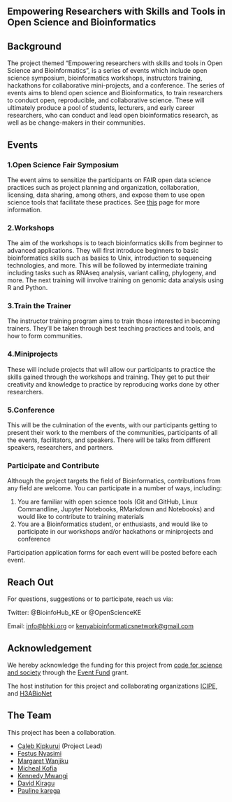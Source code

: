 ## Empowering Researchers with Skills and Tools in Open Science and Bioinformatics

## Background
The project themed “Empowering researchers with skills and tools in Open Science and Bioinformatics”, is a series of events which include open science symposium, bioinformatics workshops, instructors training, hackathons for collaborative mini-projects, and a conference. The series of events aims to blend open science and Bioinformatics, to train researchers to conduct open, reproducible, and collaborative science. These will ultimately produce a pool of students, lecturers, and early career researchers, who can conduct and lead open bioinformatics research, as well as be change-makers in their communities. 

## Events
### 1.Open Science Fair Symposium
The event aims to sensitize the participants on FAIR open data science practices such as project planning and organization, collaboration, licensing, data sharing, among others, and expose them to use open science tools that facilitate these practices. See [this](https://github.com/BioinfoNet/Open-Science-Symposium) page for more information.

### 2.Workshops
The aim of the workshops is to teach bioinformatics skills from beginner to advanced applications. They will first introduce beginners to basic bioinformatics skills such as basics to Unix, introduction to sequencing technologies, and more. This will be followed by intermediate training including tasks such as RNAseq analysis, variant calling, phylogeny, and more. The next training will involve training on genomic data analysis using R and Python. 

### 3.Train the Trainer
The instructor training program aims to train those interested in becoming trainers. They’ll be taken through best teaching practices and tools, and how to form communities. 

### 4.Miniprojects
These will include projects that will allow our participants to practice the skills gained through the workshops and training. They get to put their creativity and knowledge to practice by reproducing works done by other researchers.

### 5.Conference
This will be the culmination of the events, with our participants getting to present their work to the members of the communities, participants of all the events, facilitators, and speakers. There will be talks from different speakers, researchers, and partners. 

### Participate and Contribute
Although the project targets the field of Bioinformatics, contributions from any field are welcome. You can participate in a number of ways, including:

1. You are familiar with open science tools (Git and GitHub, Linux Commandline, Jupyter Notebooks, RMarkdown and Notebooks) and would like to contribute to training materials
2. You are a Bioinformatics student, or enthusiasts, and would like to participate in our workshops and/or hackathons or miniprojects and conference

Participation application forms for each event will be posted before each event.

## Reach Out
For questions, suggestions or to participate, reach us via:

Twitter: @BioinfoHub_KE or @OpenScienceKE

Email: info@bhki.org or kenyabioinformaticsnetwork@gmail.com

## Acknowledgement
We hereby acknowledge the funding for this project from [code for science and society](https://codeforscience.org/) through the [Event Fund](https://eventfund.codeforscience.org/announcing-the-new-cohort-of-event-fund-grantees/) grant.

The host institution for this project and collaborating organizations [ICIPE](http://www.icipe.org/), and [H3ABioNet](https://www.h3abionet.org/)

## The Team
This project has been a collaboration. 
- [Caleb Kipkurui](https://github.com/kipkurui) (Project Lead)
- [Festus Nyasimi](https://github.com/Fnyasimi)
- [Margaret Wanjiku](https://github.com/Megmugure)
- [Micheal Kofia](https://github.com/LandiMi2)
- [Kennedy Mwangi](https://github.com/wanjauk)
- [David Kiragu](https://github.com/KIRAGU-MWAURA)
- [Pauline karega](https://github.com/karegapauline)
